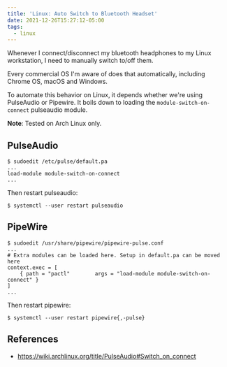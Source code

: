 ```yaml
---
title: 'Linux: Auto Switch to Bluetooth Headset'
date: 2021-12-26T15:27:12-05:00
tags:
  - linux
---
```


Whenever I connect/disconnect my bluetooth headphones to my Linux workstation, I need to manually switch to/off them.

<!--more-->

Every commercial OS I'm aware of does that automatically, including Chrome OS, macOS and Windows.

To automate this behavior on Linux, it depends whether we're using PulseAudio or Pipewire. It boils down to loading the `module-switch-on-connect` pulseaudio module.

**Note**: Tested on Arch Linux only.

## PulseAudio

```shell
$ sudoedit /etc/pulse/default.pa
...
load-module module-switch-on-connect
...
```

Then restart pulseaudio:

```shell
$ systemctl --user restart pulseaudio
```

## PipeWire

```shell
$ sudoedit /usr/share/pipewire/pipewire-pulse.conf
...
# Extra modules can be loaded here. Setup in default.pa can be moved here
context.exec = [
    { path = "pactl"        args = "load-module module-switch-on-connect" }
]
...
```

Then restart pipewire:

```shell
$ systemctl --user restart pipewire{,-pulse}
```

## References

- https://wiki.archlinux.org/title/PulseAudio#Switch_on_connect
